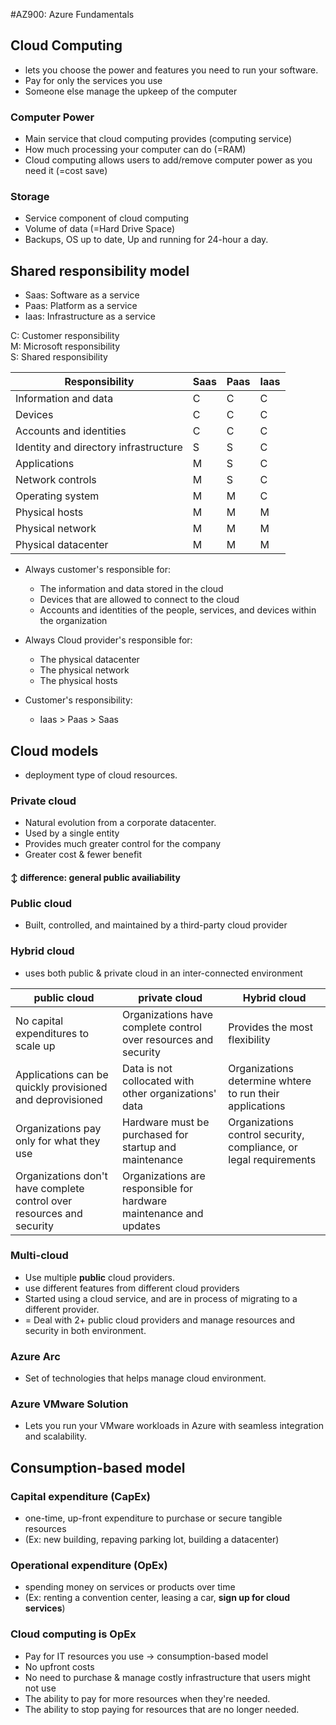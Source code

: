 #AZ900: Azure Fundamentals

## Cloud Computing
- lets you choose the power and features you need to run your software.
- Pay for only the services you use
- Someone else manage the upkeep of the computer

### Computer Power
- Main service that cloud computing provides (computing service)
- How much processing your computer can do (=RAM)
- Cloud computing allows users to add/remove computer power as you need it (=cost save)

### Storage
- Service component of cloud computing
- Volume of data (=Hard Drive Space)
- Backups, OS up to date, Up and running for 24-hour a day.

## Shared responsibility model
- Saas: Software as a service
- Paas: Platform as a service
- Iaas: Infrastructure as a service

C: Customer responsibility  
M: Microsoft responsibility  
S: Shared responsibility   

|**Responsibility** | **Saas** | **Paas** | **Iaas** |
|----------------|------|------|------|
|Information and data | C | C | C |
Devices | C | C | C | C |
Accounts and identities | C | C | C |
Identity and directory infrastructure | S | S | C |
Applications | M | S | C |
Network controls | M | S | C |
Operating system | M | M | C |
Physical hosts | M | M | M |
Physical network | M | M | M |
Physical datacenter | M | M | M |


- Always customer's responsible for:
  - The information and data stored in the cloud
  - Devices that are allowed to connect to the cloud
  - Accounts and identities of the people, services, and devices within the organization


- Always Cloud provider's responsible for:
  - The physical datacenter
  - The physical network
  - The physical hosts


- Customer's responsibility:
  - Iaas > Paas > Saas


## Cloud models
- deployment type of cloud resources.

### Private cloud
- Natural evolution from a corporate datacenter.
- Used by a single entity
- Provides much greater control for the company
- Greater cost & fewer benefit

#### ↕ difference: general public availiability

### Public cloud
- Built, controlled, and maintained by a third-party cloud provider

### Hybrid cloud
- uses both public & private cloud in an inter-connected environment

public cloud | private cloud | Hybrid cloud
-------------|---------------|-------------
No capital expenditures to scale up | Organizations have complete control over resources and security | Provides the most flexibility
Applications can be quickly provisioned and deprovisioned | Data is not collocated with other organizations' data | Organizations determine whtere to run their applications
Organizations pay only for what they use | Hardware must be purchased for startup and maintenance | Organizations control security, compliance, or legal requirements
Organizations don't have complete control over resources and security | Organizations are responsible for hardware maintenance and updates

### Multi-cloud
- Use multiple **public** cloud providers.
- use different features from different cloud providers
- Started using a cloud service, and are in process of migrating to a different provider.
- = Deal with 2+ public cloud providers and manage resources and security in both environment.

### Azure Arc
- Set of technologies that helps manage cloud environment.

### Azure VMware Solution
- Lets you run your VMware workloads in Azure with seamless integration and scalability.

## Consumption-based model
### Capital expenditure (CapEx)
- one-time, up-front expenditure to purchase or secure tangible resources
- (Ex: new building, repaving parking lot, building a datacenter)

### Operational expenditure (OpEx)
- spending money on services or products over time
- (Ex: renting a convention center, leasing a car, **sign up for cloud services**)

### Cloud computing is OpEx
- Pay for IT resources you use → consumption-based model
- No upfront costs
- No need to purchase & manage costly infrastructure that users might not use
- The ability to pay for more resources when they're needed.
- The ability to stop paying for resources that are no longer needed.
